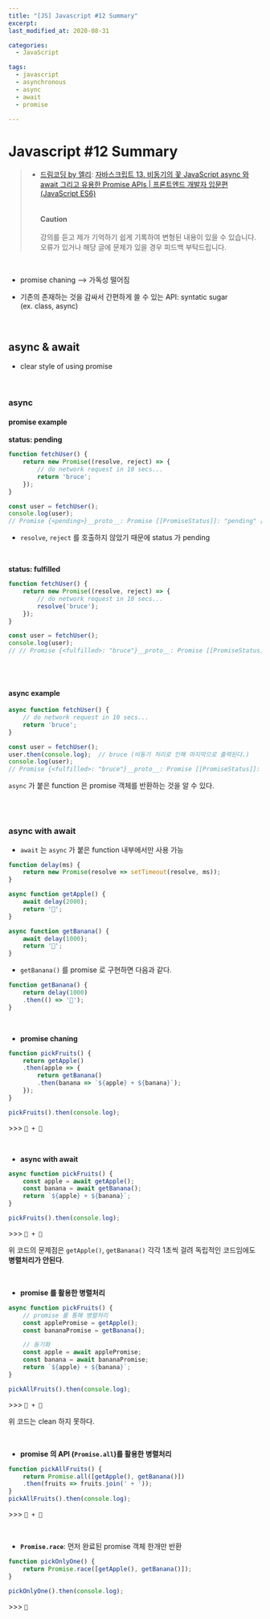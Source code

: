 ```yaml
---
title: "[JS] Javascript #12 Summary"
excerpt: 
last_modified_at: 2020-08-31

categories:
  - JavaScript

tags:
  - javascript
  - asynchronous
  - async
  - await
  - promise

---
```


# Javascript \#12 Summary

> - [드림코딩 by 엘리](https://www.youtube.com/channel/UC_4u-bXaba7yrRz_6x6kb_w): [자바스크립트 13. 비동기의 꽃 JavaScript async 와 await 그리고 유용한 Promise APIs | 프론트엔드 개발자 입문편 (JavaScript ES6)](https://www.youtube.com/watch?v=aoQSOZfz3vQ&list=PLv2d7VI9OotTVOL4QmPfvJWPJvkmv6h-2&index=13)  
> <br><br>**Caution**<br><br>
> 강의를 듣고 제가 기억하기 쉽게 기록하여 변형된 내용이 있을 수 있습니다.  
> 오류가 있거나 해당 글에 문제가 있을 경우 피드백 부탁드립니다.

<br>

- promise chaning \-\-\> 가독성 떨어짐

- 기존의 존재하는 것을 감싸서 간편하게 쓸 수 있는 API: syntatic sugar  
(ex. class, async)

<br>

## async & await

- clear style of using promise

<br>

### async

#### promise example

**status: pending**  

```javascript
function fetchUser() {
    return new Promise((resolve, reject) => {
        // do network request in 10 secs...
        return 'bruce';
    });
}

const user = fetchUser();
console.log(user);
// Promise {<pending>}__proto__: Promise [[PromiseStatus]]: "pending" [[PromiseValue]]: undefined
```

- `resolve`, `reject` 를 호출하지 않았기 때문에 status 가 pending

<br>

**status: fulfilled**  

```javascript
function fetchUser() {
    return new Promise((resolve, reject) => {
        // do network request in 10 secs...
        resolve('bruce');
    });
}

const user = fetchUser();
console.log(user);
// // Promise {<fulfilled>: "bruce"}__proto__: Promise [[PromiseStatus]]: "fulfilled" [[PromiseValue]]: "bruce"
```

<br><br>

#### async example

```javascript
async function fetchUser() {
    // do network request in 10 secs...
    return 'bruce';
}

const user = fetchUser();
user.then(console.log);  // bruce (비동기 처리로 인해 마지막으로 출력된다.)
console.log(user);
// Promise {<fulfilled>: "bruce"}__proto__: Promise [[PromiseStatus]]: "fulfilled" [[PromiseValue]]: "bruce"
```
`async` 가 붙은 function 은 promise 객체를 반환하는 것을 알 수 있다.

<br><br>

### async with await

- `await` 는 `async` 가 붙은 function 내부에서만 사용 가능

```javascript
function delay(ms) {
    return new Promise(resolve => setTimeout(resolve, ms));
}

async function getApple() {
    await delay(2000);
    return '🍎';
}

async function getBanana() {
    await delay(1000);
    return '🍌';
}
```

- `getBanana()` 를 promise 로 구현하면 다음과 같다.

```javascript
function getBanana() {
    return delay(1000)
    .then(() => '🍌');
}
```

<br>

- **promise chaning**

```javascript
function pickFruits() {
    return getApple()
    .then(apple => {
        return getBanana()
        .then(banana => `${apple} + ${banana}`);
    });
}

pickFruits().then(console.log);
```
\>\>\> `🍎 + 🍌`  

<br>

- **async with await**

```javascript
async function pickFruits() {
    const apple = await getApple();
    const banana = await getBanana();
    return `${apple} + ${banana}`;
}

pickFruits().then(console.log);
```
\>\>\> `🍎 + 🍌`  

위 코드의 문제점은 `getApple()`, `getBanana()` 각각 1초씩 걸려 독립적인 코드임에도 **병렬처리가 안된다**.

<br>

- **promise 를 활용한 병렬처리**

```javascript
async function pickFruits() {
    // promise 를 통해 병렬처리
    const applePromise = getApple();
    const bananaPromise = getBanana();

    // 동기화
    const apple = await applePromise;
    const banana = await bananaPromise;
    return `${apple} + ${banana}`;
}

pickAllFruits().then(console.log);
```
\>\>\> `🍎 + 🍌`  

위 코드는 clean 하지 못하다.  

<br>

- **promise 의 API (`Promise.all`)를 활용한 병렬처리**

```javascript
function pickAllFruits() {
    return Promise.all([getApple(), getBanana()])
    .then(fruits => fruits.join(' + '));
}
pickAllFruits().then(console.log);
```
\>\>\> `🍎 + 🍌`  

<br>

- **`Promise.race`**: 먼저 완료된 promise 객체 한개만 반환

```javascript
function pickOnlyOne() {
    return Promise.race([getApple(), getBanana()]);
}

pickOnlyOne().then(console.log);
```
\>\>\> `🍌`  
